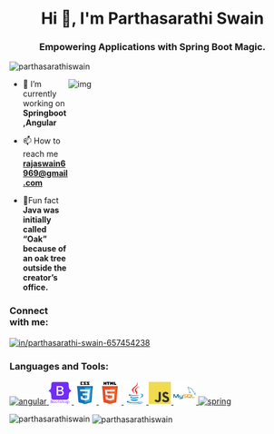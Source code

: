 <h1 align="center">Hi 👋, I'm Parthasarathi Swain</h1>
<h3 align="center">Empowering Applications with Spring Boot Magic.</h3>

<p align="left"> <img src="https://komarev.com/ghpvc/?username=parthasarathiswain&label=Profile%20views&color=0e75b6&style=flat" alt="parthasarathiswain" /> </p>
<img src="https://www.google.com/url?sa=i&url=https%3A%2F%2Fgithub.com%2Frudrabarad%2FGifs&psig=AOvVaw1r23krPtnlo6rhX7PAkqzi&ust=1732269377555000&source=images&cd=vfe&opi=89978449&ved=0CBMQjRxqFwoTCOjq3biU7YkDFQAAAAAdAAAAABBP.gif" align="right" width="400" height="400" alt="img" /> 

- 🌱 I’m currently working on **Springboot,Angular**

- 📫 How to reach me **rajaswain6969@gmail.com**

- 🐛Fun fact **Java was initially called “Oak” because of an oak tree outside the creator’s office.**

<h3 align="left">Connect with me:</h3>
<p align="left">
<a href="https://linkedin.com/in/in/parthasarathi-swain-657454238" target="blank"><img align="center" src="https://raw.githubusercontent.com/rahuldkjain/github-profile-readme-generator/master/src/images/icons/Social/linked-in-alt.svg" alt="in/parthasarathi-swain-657454238" height="30" width="40" /></a>
</p>

<h3 align="left">Languages and Tools:</h3>
<p align="left"> <a href="https://angular.io" target="_blank" rel="noreferrer"> <img src="https://angular.io/assets/images/logos/angular/angular.svg" alt="angular" width="40" height="40"/> </a> <a href="https://getbootstrap.com" target="_blank" rel="noreferrer"> <img src="https://raw.githubusercontent.com/devicons/devicon/master/icons/bootstrap/bootstrap-plain-wordmark.svg" alt="bootstrap" width="40" height="40"/> </a> <a href="https://www.w3schools.com/css/" target="_blank" rel="noreferrer"> <img src="https://raw.githubusercontent.com/devicons/devicon/master/icons/css3/css3-original-wordmark.svg" alt="css3" width="40" height="40"/> </a> <a href="https://www.w3.org/html/" target="_blank" rel="noreferrer"> <img src="https://raw.githubusercontent.com/devicons/devicon/master/icons/html5/html5-original-wordmark.svg" alt="html5" width="40" height="40"/> </a> <a href="https://www.java.com" target="_blank" rel="noreferrer"> <img src="https://raw.githubusercontent.com/devicons/devicon/master/icons/java/java-original.svg" alt="java" width="40" height="40"/> </a> <a href="https://developer.mozilla.org/en-US/docs/Web/JavaScript" target="_blank" rel="noreferrer"> <img src="https://raw.githubusercontent.com/devicons/devicon/master/icons/javascript/javascript-original.svg" alt="javascript" width="40" height="40"/> </a> <a href="https://www.mysql.com/" target="_blank" rel="noreferrer"> <img src="https://raw.githubusercontent.com/devicons/devicon/master/icons/mysql/mysql-original-wordmark.svg" alt="mysql" width="40" height="40"/> </a> <a href="https://spring.io/" target="_blank" rel="noreferrer"> <img src="https://www.vectorlogo.zone/logos/springio/springio-icon.svg" alt="spring" width="40" height="40"/> </a> </p>

<p><img align="left" src="https://github-readme-stats.vercel.app/api/top-langs?username=parthasarathiswain&show_icons=true&locale=en&layout=compact" alt="parthasarathiswain" /></p>

<p>&nbsp;<img align="center" src="https://github-readme-stats.vercel.app/api?username=parthasarathiswain&show_icons=true&locale=en" alt="parthasarathiswain" /></p>
